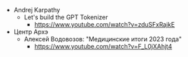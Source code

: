 
- Andrej Karpathy
    - Let's build the GPT Tokenizer
        - https://www.youtube.com/watch?v=zduSFxRajkE
- Центр Архэ
    - Алексей Водовозов: "Медицинские итоги 2023 года"
        - https://www.youtube.com/watch?v=F_L0jXAhjt4